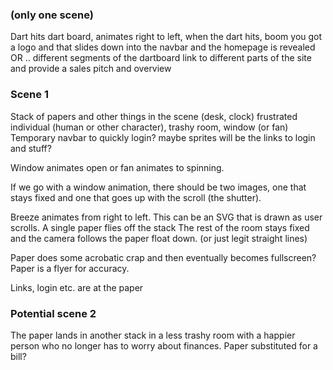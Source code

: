 ### (only one scene)
Dart hits dart board, animates right to left, when the dart hits, boom you got a logo and that slides down into the navbar and the homepage is revealed
OR
.. different segments of the dartboard link to different parts of the site and provide a sales pitch and overview



### Scene 1
Stack of papers and other things in the scene (desk, clock) frustrated individual (human or other character), trashy room, window (or fan)
Temporary navbar to quickly login? maybe sprites will be the links to login and stuff?

Window animates open or fan animates to spinning. 

If we go with a window animation, there should be two images, one that stays fixed and one that goes up with the scroll (the shutter).

Breeze animates from right to left. This can be an SVG that is drawn as user scrolls. A single paper flies off the stack
The rest of the room stays fixed and the camera follows the paper float down. (or just legit straight lines)

Paper does some acrobatic crap and then eventually becomes fullscreen? Paper is a flyer for accuracy. 

Links, login etc. are at the paper

### Potential scene 2
The paper lands in another stack in a less trashy room with a happier person who no longer has to worry about finances. Paper substituted for a bill?
